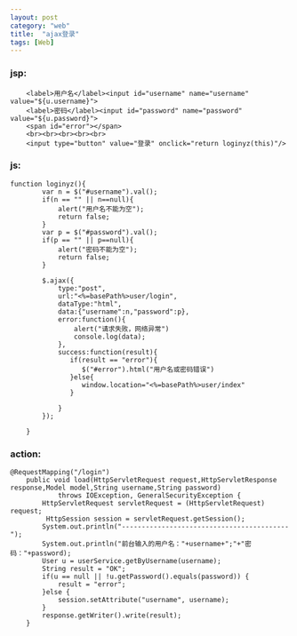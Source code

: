 ```yaml
---
layout: post
category: "web"
title:  "ajax登录"
tags: [Web]
---
```

### jsp:   ###

        <label>用户名</label><input id="username" name="username" value="${u.username}">
		<label>密码</label><input id="password" name="password" value="${u.password}">
		<span id="error"></span>
		<br><br><br><br><br>
		<input type="button" value="登录" onclick="return loginyz(this)"/> 
 
<!-- more -->  

### js:   ###

	function loginyz(){
    		var n = $("#username").val();
        	if(n == "" || n==null){
        		alert("用户名不能为空");
        		return false;
        	}	
        	var p = $("#password").val();
        	if(p == "" || p==null){
        		alert("密码不能为空");
        		return false;
        	}
        	
        	$.ajax({  
                type:"post",  
                url:"<%=basePath%>user/login",
                dataType:"html",    
                data:{"username":n,"password":p},
                error:function(){  
                    alert("请求失败，网络异常")  
                    console.log(data);  
                },  
                success:function(result){  
                   if(result == "error"){
                	  $("#error").html("用户名或密码错误")
                   }else{
                	  window.location="<%=basePath%>user/index"
                   }
                   
                }  
            });  
        	
    	}    

###  action:   ###

    @RequestMapping("/login")
    	public void load(HttpServletRequest request,HttpServletResponse response,Model model,String username,String password)
    			throws IOException, GeneralSecurityException {
    		HttpServletRequest servletRequest = (HttpServletRequest) request;
   			 HttpSession session = servletRequest.getSession();
    		System.out.println("------------------------------------------"); 
    		System.out.println("前台输入的用户名："+username+";"+"密码："+password); 
    		User u = userService.getByUsername(username);
    		String result = "OK";
    		if(u == null || !u.getPassword().equals(password)) {
    			result = "error";
    		}else {
    			session.setAttribute("username", username);
    		}
    		response.getWriter().write(result); 
    	}